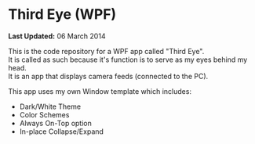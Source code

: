# Third Eye (WPF)
**Last Updated:** 06 March 2014

This is the code repository for a WPF app called "Third Eye".<br/>
It is called as such because it's function is to serve as my eyes behind my head.<br/>
It is an app that displays camera feeds (connected to the PC).<br/>

This app uses my own Window template which includes:
- Dark/White Theme
- Color Schemes
- Always On-Top option
- In-place Collapse/Expand
